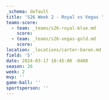```yaml
---
_schema: default
title: 'S26 Week 2 - Royal vs Vegas '
teams-score:
  - team: _teams/s26-royal-blue.md
    score:
  - team: _teams/s26-vegas-gold.md
    score:
location: _locations/carter-baron.md
field: '5'
date: 2024-03-17 10:45:00 -0400
season: 26
week: 2
mvp: ''
game-ball: ''
sportsperson: ''
---
```


